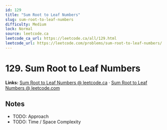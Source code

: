 ```yaml
--- 
id: 129
title: "Sum Root to Leaf Numbers"
slug: sum-root-to-leaf-numbers
difficulty: Medium
lock: Normal
source: leetcode.ca
leetcode_ca_url: https://leetcode.ca/all/129.html
leetcode_url: https://leetcode.com/problems/sum-root-to-leaf-numbers/
---
```


# 129. Sum Root to Leaf Numbers

**Links:** [Sum Root to Leaf Numbers @ leetcode.ca](https://leetcode.ca/all/129.html) · [Sum Root to Leaf Numbers @ leetcode.com](https://leetcode.com/problems/sum-root-to-leaf-numbers/)

## Notes
- TODO: Approach
- TODO: Time / Space Complexity
